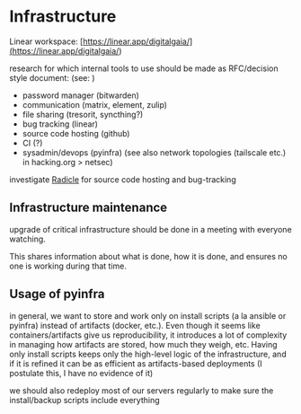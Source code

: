 # Infrastructure

Linear workspace: [https://linear.app/digitalgaia/](<https://linear.app/digitalgaia/>)

research for which internal tools to use should be made as RFC/decision style document:
(see: )

- password manager (bitwarden)
- communication (matrix, element, zulip)
- file sharing (tresorit, syncthing?)
- bug tracking (linear)
- source code hosting (github)
- CI (?)
- sysadmin/devops (pyinfra) (see also network topologies (tailscale etc.) in hacking.org > netsec)

investigate [Radicle](https://radicle.xyz/blog/towards-decentralized-code-collaboration.html) for source code hosting and bug-tracking

## Infrastructure maintenance

upgrade of critical infrastructure should be done in a meeting with everyone watching.<br>

This shares information about what is done, how it is done, and ensures no one is working during that time.


## Usage of pyinfra

in general, we want to store and work only on install scripts (a la ansible or pyinfra) instead of artifacts (docker, etc.). Even though it seems like containers/artifacts give us reproducibility, it introduces a lot of complexity in managing how artifacts are stored, how much they weigh, etc. Having only install scripts keeps only the high-level logic of the infrastructure, and if it is refined it can be as efficient as artifacts-based deployments (I postulate this, I have no evidence of it)

we should also redeploy most of our servers regularly to make sure the install/backup scripts include everything

